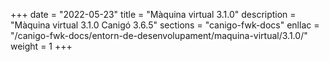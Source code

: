 +++
date        = "2022-05-23"
title       = "Màquina virtual 3.1.0"
description = "Màquina virtual 3.1.0 Canigó 3.6.5"
sections    = "canigo-fwk-docs"
enllac		= "/canigo-fwk-docs/entorn-de-desenvolupament/maquina-virtual/3.1.0/"
weight		= 1
+++
